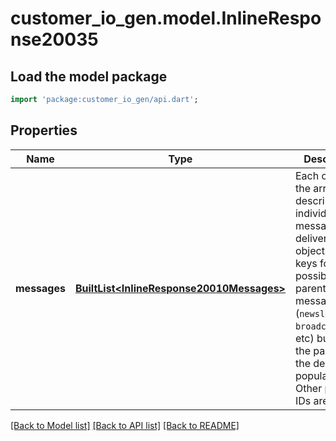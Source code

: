 # customer_io_gen.model.InlineResponse20035

## Load the model package
```dart
import 'package:customer_io_gen/api.dart';
```

## Properties
Name | Type | Description | Notes
------------ | ------------- | ------------- | -------------
**messages** | [**BuiltList&lt;InlineResponse20010Messages&gt;**](InlineResponse20010Messages.md) | Each object in the array describes an individual message delivery. The object contains keys for all possible parents of the message (`newsletter_id`, `broadcast_id`, etc) but only the parents of the delivery are populated. Other parent IDs are null. | [optional] 

[[Back to Model list]](../README.md#documentation-for-models) [[Back to API list]](../README.md#documentation-for-api-endpoints) [[Back to README]](../README.md)


